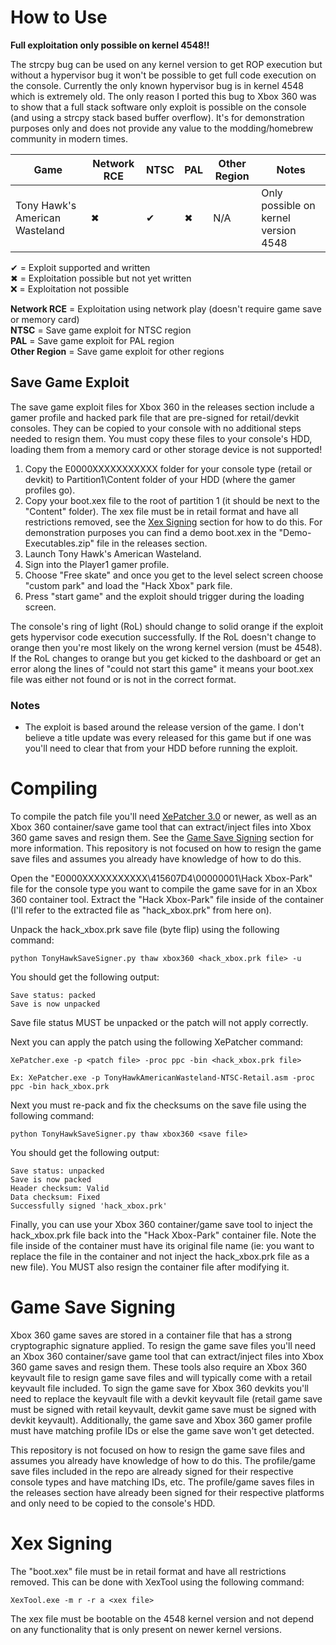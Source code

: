 # How to Use
**Full exploitation only possible on kernel 4548!!** 

The strcpy bug can be used on any kernel version to get ROP execution but without a hypervisor bug it won't be possible to get full code execution on the console. Currently the only known hypervisor bug is in kernel 4548 which is extremely old. The only reason I ported this bug to Xbox 360 was to show that a full stack software only exploit is possible on the console (and using a strcpy stack based buffer overflow). It's for demonstration purposes only and does not provide any value to the modding/homebrew community in modern times.

| Game | Network RCE | NTSC | PAL | Other Region | Notes |
| --- | --- | --- | --- | --- | --- |
| Tony Hawk's American Wasteland | ✖ | ✔ | ✖ | N/A | Only possible on kernel version 4548 |

✔ = Exploit supported and written  
✖ = Exploitation possible but not yet written  
❌ = Exploitation not possible

**Network RCE** = Exploitation using network play (doesn't require game save or memory card)  
**NTSC** = Save game exploit for NTSC region  
**PAL** = Save game exploit for PAL region  
**Other Region** = Save game exploit for other regions

## Save Game Exploit
The save game exploit files for Xbox 360 in the releases section include a gamer profile and hacked park file that are pre-signed for retail/devkit consoles. They can be copied to your console with no additional steps needed to resign them. You must copy these files to your console's HDD, loading them from a memory card or other storage device is not supported!

1. Copy the E0000XXXXXXXXXXX folder for your console type (retail or devkit) to Partition1\Content folder of your HDD (where the gamer profiles go).
2. Copy your boot.xex file to the root of partition 1 (it should be next to the "Content" folder). The xex file must be in retail format and have all restrictions removed, see the [Xex Signing](#xex-signing) section for how to do this. For demonstration purposes you can find a demo boot.xex in the "Demo-Executables.zip" file in the releases section.
3. Launch Tony Hawk's American Wasteland.
4. Sign into the Player1 gamer profile.
5. Choose "Free skate" and once you get to the level select screen choose "custom park" and load the "Hack Xbox" park file.
6. Press "start game" and the exploit should trigger during the loading screen.

The console's ring of light (RoL) should change to solid orange if the exploit gets hypervisor code execution successfully. If the RoL doesn't change to orange then you're most likely on the wrong kernel version (must be 4548). If the RoL changes to orange but you get kicked to the dashboard or get an error along the lines of "could not start this game" it means your boot.xex file was either not found or is not in the correct format.

### Notes
- The exploit is based around the release version of the game. I don't believe a title update was every released for this game but if one was you'll need to clear that from your HDD before running the exploit.

# Compiling
To compile the patch file you'll need [XePatcher 3.0](http://icode4.coffee/files/XePatcher_3.0.zip) or newer, as well as an Xbox 360 container/save game tool that can extract/inject files into Xbox 360 game saves and resign them. See the [Game Save Signing](#game-save-signing) section for more information. This repository is not focused on how to resign the game save files and assumes you already have knowledge of how to do this.

Open the "E0000XXXXXXXXXXX\415607D4\00000001\Hack Xbox-Park" file for the console type you want to compile the game save for in an Xbox 360 container tool. Extract the "Hack Xbox-Park" file inside of the container (I'll refer to the extracted file as "hack_xbox.prk" from here on).

Unpack the hack_xbox.prk save file (byte flip) using the following command:
```
python TonyHawkSaveSigner.py thaw xbox360 <hack_xbox.prk file> -u
```

You should get the following output:
```
Save status: packed
Save is now unpacked
```

Save file status MUST be unpacked or the patch will not apply correctly.

Next you can apply the patch using the following XePatcher command:
```
XePatcher.exe -p <patch file> -proc ppc -bin <hack_xbox.prk file>

Ex: XePatcher.exe -p TonyHawkAmericanWasteland-NTSC-Retail.asm -proc ppc -bin hack_xbox.prk
```

Next you must re-pack and fix the checksums on the save file using the following command:
```
python TonyHawkSaveSigner.py thaw xbox360 <save file>
```

You should get the following output:
```
Save status: unpacked
Save is now packed
Header checksum: Valid
Data checksum: Fixed
Successfully signed 'hack_xbox.prk'
```

Finally, you can use your Xbox 360 container/game save tool to inject the hack_xbox.prk file back into the "Hack Xbox-Park" container file. Note the file inside of the container must have its original file name (ie: you want to replace the file in the container and not inject the hack_xbox.prk file as a new file). You MUST also resign the container file after modifying it.

# Game Save Signing
Xbox 360 game saves are stored in a container file that has a strong cryptographic signature applied. To resign the game save files you'll need an Xbox 360 container/save game tool that can extract/inject files into Xbox 360 game saves and resign them. These tools also require an Xbox 360 keyvault file to resign game save files and will typically come with a retail keyvault file included. To sign the game save for Xbox 360 devkits you'll need to replace the keyvault file with a devkit keyvault file (retail game save must be signed with retail keyvault, devkit game save must be signed with devkit keyvault). Additionally, the game save and Xbox 360 gamer profile must have matching profile IDs or else the game save won't get detected.

This repository is not focused on how to resign the game save files and assumes you already have knowledge of how to do this. The profile/game save files included in the repo are already signed for their respective console types and have matching IDs, etc. The profile/game saves files in the releases section have already been signed for their respective platforms and only need to be copied to the console's HDD.

# Xex Signing
The "boot.xex" file must be in retail format and have all restrictions removed. This can be done with XexTool using the following command:
```
XexTool.exe -m r -r a <xex file>
```

The xex file must be bootable on the 4548 kernel version and not depend on any functionality that is only present on newer kernel versions.
